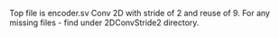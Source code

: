 Top file is encoder.sv
Conv 2D with stride of 2 and reuse of 9.
For any missing files - find under 2DConvStride2 directory.
